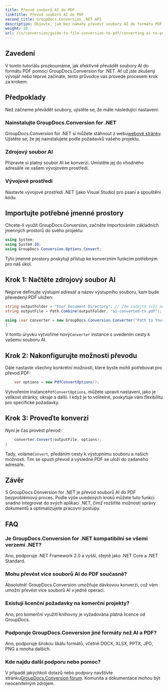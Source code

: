 ```yaml
---
title: Převod souborů AI do PDF
linktitle: Převod souborů AI do PDF
second_title: GroupDocs.Conversion .NET API
description: Objevte, jak bez námahy převést soubory AI do formátu PDF pomocí GroupDocs.Conversion for .NET. Tento výukový program vás provede instalací, nastavením kódu a procesem převodu.
weight: 10
url: /cs/conversion/guide-to-file-conversion-to-pdf/converting-ai-to-pdf/
---
```

## Zavedení

V tomto tutoriálu prozkoumáme, jak efektivně převádět soubory AI do formátu PDF pomocí GroupDocs.Conversion for .NET. Ať už jste zkušený vývojář nebo teprve začínáte, tento průvodce vás provede procesem krok za krokem.

## Předpoklady

Než začneme převádět soubory, ujistěte se, že máte následující nastavení:

### Nainstalujte GroupDocs.Conversion for .NET

 GroupDocs.Conversion for .NET si můžete stáhnout z webu[webové stránky](https://releases.groupdocs.com/conversion/net/). Ujistěte se, že jej nainstalujete podle požadavků vašeho projektu.

### Zdrojový soubor AI

Připravte si platný soubor AI ke konverzi. Umístěte jej do vhodného adresáře ve vašem vývojovém prostředí.

### Vývojové prostředí

Nastavte vývojové prostředí .NET (jako Visual Studio) pro psaní a spouštění kódu.

## Importujte potřebné jmenné prostory

Chcete-li využít GroupDocs.Conversion, začněte importováním základních jmenných prostorů do svého projektu:

```csharp
using System;
using System.IO;
using GroupDocs.Conversion.Options.Convert;
```
Tyto jmenné prostory poskytují přístup ke konverzním funkcím potřebným pro náš úkol.

## Krok 1: Načtěte zdrojový soubor AI

Nejprve definujte výstupní adresář a název výstupního souboru, kam bude převedený PDF uložen:

```csharp
string outputFolder = "Your Document Directory"; // Zde zadejte svůj adresář dokumentů
string outputFile = Path.Combine(outputFolder, "ai-converted-to.pdf");

using (var converter = new GroupDocs.Conversion.Converter("Path to Your AI File"))
{
```

 V tomto úryvku vytvoříme nový`Converter` instance s uvedením cesty k vašemu souboru AI.

## Krok 2: Nakonfigurujte možnosti převodu

Dále nastavte všechny konkrétní možnosti, které byste mohli potřebovat pro převod PDF:

```csharp
    var options = new PdfConvertOptions();
```
 Vytvořením instance`PdfConvertOptions`, můžete upravit nastavení, jako je velikost stránky, okraje a další. I když je to volitelné, poskytuje vám flexibilitu pro specifické požadavky.

## Krok 3: Proveďte konverzi

Nyní je čas provést převod:

```csharp
    converter.Convert(outputFile, options);
}
```
 Tady, voláme`Convert`, předáním cesty k výstupnímu souboru a našich možností. Tím se spustí převod a výsledné PDF se uloží do zadaného adresáře.

## Závěr

S GroupDocs.Conversion for .NET je převod souborů AI do PDF bezproblémový proces. Podle výše uvedených kroků můžete tuto funkci snadno integrovat do svých aplikací .NET, čímž rozšíříte možnosti správy dokumentů a optimalizujete pracovní postupy.

## FAQ

### Je GroupDocs.Conversion for .NET kompatibilní se všemi verzemi .NET?

Ano, podporuje .NET Framework 2.0 a vyšší, stejně jako .NET Core a .NET Standard.

### Mohu převést více souborů AI do PDF současně?

Absolutně! GroupDocs.Conversion umožňuje dávkovou konverzi, což vám umožní převést více souborů AI v jedné operaci.

### Existují licenční požadavky na komerční projekty?

Ano, pro komerční využití knihovny je vyžadována platná licence od GroupDocs.

### Podporuje GroupDocs.Conversion jiné formáty než AI a PDF?

Ano, podporuje širokou škálu formátů, včetně DOCX, XLSX, PPTX, JPG, PNG a mnoha dalších.

### Kde najdu další podporu nebo pomoc?

 V případě jakýchkoli dotazů nebo podpory navštivte stránku[GroupDocs.Conversion fórum](https://forum.groupdocs.com/c/conversion/11). Komunita a dokumentace mohou být neocenitelným zdrojem.